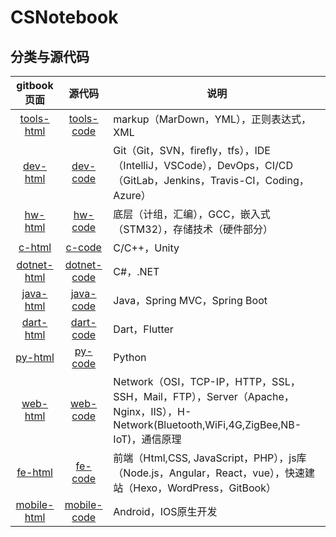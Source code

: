 # CSNotebook

## 分类与源代码

gitbook页面|源代码|说明
:--:|:--:|--
[tools-html](http://csnotes.gitlab.io/csnotes/tools/index.html)|[tools-code](https://gitlab.com/csnotes/csnotes/tree/master/csnotes/tools)|markup（MarDown，YML），正则表达式，XML
[dev-html](http://csnotes.gitlab.io/csnotes/dev/index.html)|[dev-code](https://gitlab.com/csnotes/csnotes/tree/master/csnotes/dev)|Git（Git，SVN，firefly，tfs），IDE（IntelliJ，VSCode），DevOps，CI/CD（GitLab，Jenkins，Travis-CI，Coding，Azure）
[hw-html](http://csnotes.gitlab.io/csnotes/hw/index.html)|[hw-code](https://gitlab.com/csnotes/csnotes/tree/master/csnotes/hw)|底层（计组，汇编），GCC，嵌入式（STM32），存储技术（硬件部分）
[c-html](http://csnotes.gitlab.io/csnotes/c/index.html)|[c-code](https://gitlab.com/csnotes/csnotes/tree/master/csnotes/c)|C/C++，Unity
[dotnet-html](http://csnotes.gitlab.io/csnotes/dotnet/index.html)|[dotnet-code](https://gitlab.com/csnotes/csnotes/tree/master/csnotes/dotnet)|C#，.NET
[java-html](http://csnotes.gitlab.io/csnotes/java/index.html)|[java-code](https://gitlab.com/csnotes/csnotes/tree/master/csnotes/java)|Java，Spring MVC，Spring Boot
[dart-html](http://csnotes.gitlab.io/csnotes/dart/index.html)|[dart-code](https://gitlab.com/csnotes/csnotes/tree/master/csnotes/dart)|Dart，Flutter
[py-html](http://csnotes.gitlab.io/csnotes/py/index.html)|[py-code](https://gitlab.com/csnotes/csnotes/tree/master/csnotes/py)|Python
[web-html](http://csnotes.gitlab.io/csnotes/web/index.html)|[web-code](https://gitlab.com/csnotes/csnotes/tree/master/csnotes/web)|Network（OSI，TCP-IP，HTTP，SSL，SSH，Mail，FTP），Server（Apache，Nginx，IIS），H-Network(Bluetooth,WiFi,4G,ZigBee,NB-IoT)，通信原理
[fe-html](http://csnotes.gitlab.io/csnotes/fe/index.html)|[fe-code](https://gitlab.com/csnotes/csnotes/tree/master/csnotes/fe)|前端（Html,CSS, JavaScript，PHP），js库（Node.js，Angular，React，vue），快速建站（Hexo，WordPress，GitBook）
[mobile-html](http://csnotes.gitlab.io/csnotes/mobile/index.html)|[mobile-code](https://gitlab.com/csnotes/csnotes/tree/master/csnotes/mobile)|Android，IOS原生开发
